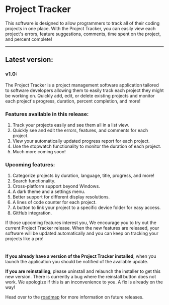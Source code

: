 # Project Tracker
This software is designed to allow programmers to track all
of their coding projects in one place. With the Project Tracker, 
you can easily view each project's errors, feature suggestions, 
comments, time spent on the project, and percent complete!

---
## Latest version:
### v1.0:
The Project Tracker is a project management software application tailored to software developers allowing them to easily track each project they might be working on. Quickly add, edit, or delete existing projects and monitor each project's progress, duration, percent completion, and more!

### Features available in this release:
1. Track your projects easily and see them all in a list view.
2. Quickly see and edit the errors, features, and comments for each project.
3. View your automatically updated progress report for each project.
4. Use the stopwatch functionality to monitor the duration of each project.
5. Much more coming soon!

### Upcoming features:
1. Categorize projects by duration, language, title, progress, and more!
2. Search functionality.
3. Cross-platform support beyond Windows.
4. A dark theme and a settings menu.
5. Better support for different display resolutions.
6. A lines of code counter for each project.
7. A button to link your project to a specific device folder for easy access.
8. GitHub integration.

If those upcoming features interest you, We encourage you to try out the current Project Tracker release. When the new features are released, your software will be updated automatically and you can keep on tracking your projects like a pro!

#

**If you already have a version of the Project Tracker installed**, when you launch the application you should be notified of the available update.

**If you are reinstalling**, please uninstall and relaunch the installer to get this new version. There is currently a bug where the reinstall button does not work. We apologize if this is an inconvenience to you. A fix is already on the way!

Head over to the [roadmap](https://github.com/CyanCoding/Project-Tracker/blob/master/ROADMAP.md)
for more information on future releases.
